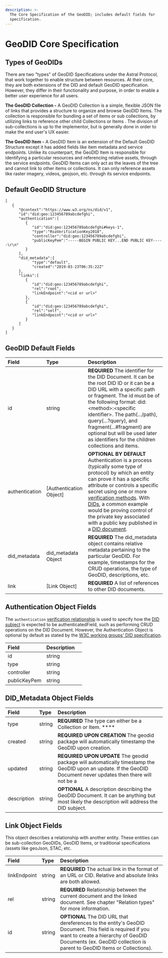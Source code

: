 ```yaml
---
description: >-
  The Core Specification of the GeoDID; includes default fields for
  specification.
---
```


# GeoDID Core Specification

## Types of GeoDIDs 

There are two "types" of GeoDID Specifications under the Astral Protocol, that work together to enable structure between resources. At their core, they are both extensions of the DID and default GeoDID specification. However, they differ in their functionality and purpose, in order to enable a better user experience for all users.

**The GeoDID Collection -** A GeoDID Collection is a simple, flexible JSON file of links that provides a structure to organize and browse GeoDID Items. The collection is responsible for bundling a set of items or sub collections, by utilizing links to reference other child Collections or Items . The division of sub-collections is up to the implementor, but is generally done in order to make the end user's UX easier. 

**The GeoDID Item -** A GeoDID Item is an extension of the Default GeoDID Structure except it has added fields like item metadata and service endpoints. Unlike its counterpart, the GeoDID Item is responsible for identifying a particular resources and referencing relative assets, through the service endpoints. GeoDID Items can only act as the leaves of the tree and cannot link to other items or collections. It can only reference assets like raster imagery, videos, geojson, etc. through its service endpoints. 

## Default GeoDID Structure

```text
[
   {
      "@context":"https://www.w3.org/ns/did/v1",
      "id":"did:geo:123456789abcdefghi",
      "authentication":[
         {
            "id":"did:geo:123456789abcdefghi#keys-1",
            "type":"RsaVerificationKey2018",
            "controller":"did:geo:123456789abcdefghi",
            "publicKeyPem":"-----BEGIN PUBLIC KEY...END PUBLIC KEY-----\r\n"
         }
      ],
      "did_metadata":{
            "type":"default",
            "created":"2019-03-23T06:35:22Z"
      },
      "links":[
         {
            "id":"did:geo:123456789abcdefghi",
            "rel":"root",
            "linkEndpoint":"<cid or url>"
         },
         {
            "id":"did:geo:123456789abcdefghi",
            "rel":"self",
            "linkEndpoint":"<cid or url>"
         }
      ]
   }
]
```

## GeoDID Default Fields

| Field  | Type  | Description |
| :--- | :--- | :--- |
| id | string | **REQUIRED** The identifier for the DID Document. It can be the root DID ID or it can be a DID URL with a specific path or fragment. The id must be of the following format: did:&lt;method&gt;:&lt;specific identifier&gt;. The path\(.../path\), query\(...?query\), and fragment\(...\#fragment\) are optional but will be used later as identifiers for the children collections and items. |
| authentication | \[Authentication Object\] | **OPTIONAL BY DEFAULT** Authentication is a process \(typically some type of protocol\) by which an entity can prove it has a specific attribute or controls a specific secret using one or more [verification methods](https://www.w3.org/TR/did-core/#dfn-verification-method). With [DIDs](https://www.w3.org/TR/did-core/#dfn-decentralized-identifiers), a common example would be proving control of the private key associated with a public key published in a [DID document](https://www.w3.org/TR/did-core/#dfn-did-documents). |
| did\_metadata | did\_metadata Object | **REQUIRED** The did\_metadata object contains relative metadata pertaining to the particular GeoDID. For example, timestamps for the CRUD operations, the type of GeoDID, descriptions, etc. |
| link | \[Link Object\] | **REQUIRED** A list of references to other DID documents. |

## Authentication Object Fields

The `authentication` [verification relationship](https://www.w3.org/TR/did-core/#dfn-verification-relationship) is used to specify how the [DID subject](https://www.w3.org/TR/did-core/#dfn-did-subjects) is expected to be authenticatedField, such as performing CRUD operations on the DID Document. However, the Authentication Object is optional by default as stated by the [W3C working groups' DID specification](https://www.w3.org/TR/did-core/#authentication).

| Field | Description |  |
| :--- | :--- | :--- |
| id | string |  |
| type | string |  |
| controller | string |  |
| publicKeyPem | string |  |

## DID\_Metadata Object Fields

| Field  | Type | Description |
| :--- | :--- | :--- |
| type | string | **REQUIRED** The type can either be a Collection or Item. **** |
| created | string | **REQUIRED UPON CREATION** The geodid package will automatically timestamp the GeoDID upon creation. |
| updated  | string | **REQUIRED UPON UPDATE** The geodid package will automatically timestamp the GeoDID upon an update. If the GeoDID Document never updates then there will not be a  |
| description | string | **OPTIONAL** A description describing the GeoDID Document. It can be anything but most likely the description will address the DID subject.  |

## Link Object Fields

This object describes a relationship with another entity. These entities can be sub-collection GeoDIDs, GeoDID Items, or traditional specifications /assets like geoJson, STAC, etc.

| Field | Type  | Description |
| :--- | :--- | :--- |
| linkEndpoint | string | **REQUIRED** The actual link in the format of an URL or CID. Relative and absolute links are both allowed. |
| rel | string | **REQUIRED** Relationship between the current document and the linked document. See chapter "Relation types" for more information. |
| id | string | **OPTIONAL** The DID URL that dereferences to the entity's GeoDID Document. This field is required if you want to create a hierarchy of GeoDID Documents \(ex. GeoDID collection is parent to GeoDID Items or Collections\).  |



